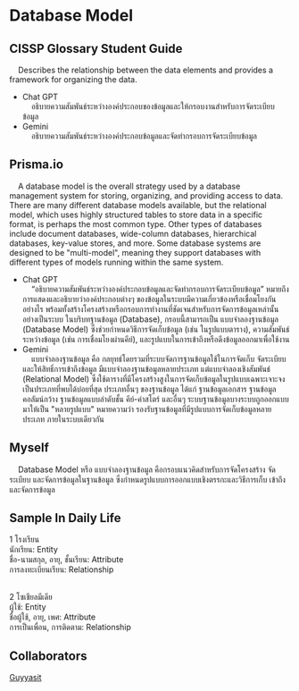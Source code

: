 <h1>Database Model</h1>

## CISSP Glossary Student Guide
&nbsp;&nbsp;&nbsp;&nbsp;Describes the relationship between the data elements and provides a framework for organizing the data.

  - Chat GPT <br>
&nbsp;&nbsp;&nbsp;&nbsp;อธิบายความสัมพันธ์ระหว่างองค์ประกอบของข้อมูลและให้กรอบงานสำหรับการจัดระเบียบข้อมูล
  - Gemini <br>
&nbsp;&nbsp;&nbsp;&nbsp;อธิบายความสัมพันธ์ระหว่างองค์ประกอบข้อมูลและจัดทำกรอบการจัดระเบียบข้อมูล

## Prisma.io
&nbsp;&nbsp;&nbsp;&nbsp;A database model is the overall strategy used by a database management system for storing, organizing, and providing access to data. There are many different database models available, but the relational model, which uses highly structured tables to store data in a specific format, is perhaps the most common type. Other types of databases include document databases, wide-column databases, hierarchical databases, key-value stores, and more. Some database systems are designed to be "multi-model", meaning they support databases with different types of models running within the same system.
  
  - Chat GPT <br>
&nbsp;&nbsp;&nbsp;&nbsp;“อธิบายความสัมพันธ์ระหว่างองค์ประกอบข้อมูลและจัดทำกรอบการจัดระเบียบข้อมูล” หมายถึง การแสดงและอธิบายว่าองค์ประกอบต่างๆ
ของข้อมูลในระบบมีความเกี่ยวข้องหรือเชื่อมโยงกันอย่างไร พร้อมทั้งสร้างโครงสร้างหรือกรอบการทำงานที่ชัดเจนสำหรับการจัดการข้อมูลเหล่านั้นอย่างเป็นระบบ
ในบริบทฐานข้อมูล (Database), กรอบนี้สามารถเป็น แบบจำลองฐานข้อมูล (Database Model)
ซึ่งช่วยกำหนดวิธีการจัดเก็บข้อมูล (เช่น ในรูปแบบตาราง), ความสัมพันธ์ระหว่างข้อมูล (เช่น การเชื่อมโยงผ่านคีย์), และรูปแบบในการเข้าถึงหรือดึงข้อมูลออกมาเพื่อใช้งาน
  - Gemini <br>
&nbsp;&nbsp;&nbsp;&nbsp;แบบจำลองฐานข้อมูล คือ กลยุทธ์โดยรวมที่ระบบจัดการฐานข้อมูลใช้ในการจัดเก็บ จัดระเบียบ และให้สิทธิ์การเข้าถึงข้อมูล มีแบบจำลองฐานข้อมูลหลายประเภท
แต่แบบจำลองเชิงสัมพันธ์ (Relational Model) ซึ่งใช้ตารางที่มีโครงสร้างสูงในการจัดเก็บข้อมูลในรูปแบบเฉพาะเจาะจง เป็นประเภทที่พบได้บ่อยที่สุด ประเภทอื่นๆ ของฐานข้อมูล
ได้แก่ ฐานข้อมูลเอกสาร ฐานข้อมูลคอลัมน์กว้าง ฐานข้อมูลแบบลำดับชั้น คีย์-ค่าสโตร์ และอื่นๆ ระบบฐานข้อมูลบางระบบถูกออกแบบมาให้เป็น "หลายรูปแบบ"
หมายความว่า รองรับฐานข้อมูลที่มีรูปแบบการจัดเก็บข้อมูลหลายประเภท ภายในระบบเดียวกัน

## Myself <be>
&nbsp;&nbsp;&nbsp;&nbsp;Database Model หรือ แบบจำลองฐานข้อมูล คือกรอบแนวคิดสำหรับการจัดโครงสร้าง จัดระเบียบ และจัดการข้อมูลในฐานข้อมูล ซึ่งกำหนดรูปแบบการออกแบบเชิงตรรกะและวิธีการเก็บ เข้าถึง และจัดการข้อมูล

## Sample In Daily Life
1 โรงเรียน <br>
นักเรียน: Entity <br>
ชื่อ-นามสกุล, อายุ, ชั้นเรียน: Attribute <br>
การลงทะเบียนเรียน: Relationship <br><br>

2 โซเชียลมีเดีย <br>
ผู้ใช้: Entity <br>
ชื่อผู้ใช้, อายุ, เพศ: Attribute <br>
การเป็นเพื่อน, การติดตาม: Relationship <br>

## Collaborators
[Guyyasit](https://guyyasit336.github.io)
